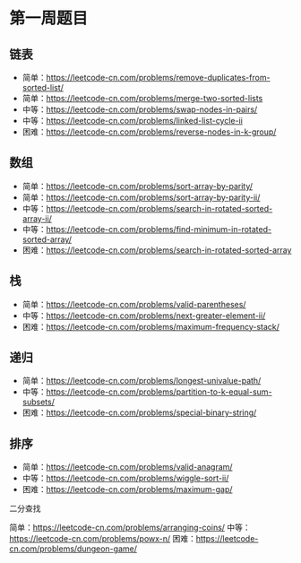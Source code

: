 # 第一周题目

## 链表

- 简单：https://leetcode-cn.com/problems/remove-duplicates-from-sorted-list/
- 简单：https://leetcode-cn.com/problems/merge-two-sorted-lists
- 中等：https://leetcode-cn.com/problems/swap-nodes-in-pairs/
- 中等：https://leetcode-cn.com/problems/linked-list-cycle-ii
- 困难：https://leetcode-cn.com/problems/reverse-nodes-in-k-group/

## 数组

- 简单：https://leetcode-cn.com/problems/sort-array-by-parity/
- 简单：https://leetcode-cn.com/problems/sort-array-by-parity-ii/
- 中等：https://leetcode-cn.com/problems/search-in-rotated-sorted-array-ii/
- 中等：https://leetcode-cn.com/problems/find-minimum-in-rotated-sorted-array/
- 困难：https://leetcode-cn.com/problems/search-in-rotated-sorted-array

## 栈

- 简单：https://leetcode-cn.com/problems/valid-parentheses/
- 中等：https://leetcode-cn.com/problems/next-greater-element-ii/
- 困难：https://leetcode-cn.com/problems/maximum-frequency-stack/

## 递归

- 简单：https://leetcode-cn.com/problems/longest-univalue-path/
- 中等：https://leetcode-cn.com/problems/partition-to-k-equal-sum-subsets/
- 困难：https://leetcode-cn.com/problems/special-binary-string/

## 排序

- 简单：https://leetcode-cn.com/problems/valid-anagram/
- 中等：https://leetcode-cn.com/problems/wiggle-sort-ii/
- 困难：https://leetcode-cn.com/problems/maximum-gap/

二分查找

简单：https://leetcode-cn.com/problems/arranging-coins/
中等：https://leetcode-cn.com/problems/powx-n/
困难：https://leetcode-cn.com/problems/dungeon-game/


